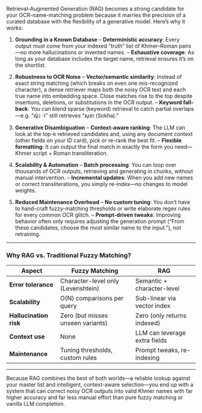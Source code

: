 Retrieval-Augmented Generation (RAG) becomes a strong candidate for your OCR-name-matching problem because it marries the precision of a curated database with the flexibility of a generative model. Here’s why it works:

1. **Grounding in a Known Database**
   – **Deterministic accuracy**: Every output must come from your indexed “truth” list of Khmer–Roman pairs—no more hallucinations or invented names.
   – **Exhaustive coverage**: As long as your database includes the target name, retrieval ensures it’s on the shortlist.

2. **Robustness to OCR Noise**
   – **Vector/semantic similarity**: Instead of exact string matching (which breaks on even one mis-recognized character), a dense retriever maps both the noisy OCR text and each true name into embedding space. Close matches rise to the top despite insertions, deletions, or substitutions in the OCR output.
   – **Keyword fall-back**: You can blend sparse (keyword) retrieval to catch partial overlaps—e.g. “សុំះា” still retrieves “សុខា (Sokha).”

3. **Generative Disambiguation**
   – **Context-aware ranking**: The LLM can look at the top-k retrieved candidates and, using any document context (other fields on your ID card), pick or re-rank the best fit.
   – **Flexible formatting**: It can output the final match in exactly the form you need—Khmer script + Roman transliteration.

4. **Scalability & Automation**
   – **Batch processing**: You can loop over thousands of OCR outputs, retrieving and generating in chunks, without manual intervention.
   – **Incremental updates**: When you add new names or correct transliterations, you simply re-index—no changes to model weights.

5. **Reduced Maintenance Overhead**
   – **No custom tuning**: You don’t have to hand-craft fuzzy-matching thresholds or write elaborate regex rules for every common OCR glitch.
   – **Prompt-driven tweaks**: Improving behavior often only requires adjusting the generation prompt (“From these candidates, choose the most similar name to the input.”), not retraining.

---

### Why RAG vs. Traditional Fuzzy Matching?

| Aspect                 | Fuzzy Matching                     | RAG                           |
| ---------------------- | ---------------------------------- | ----------------------------- |
| **Error tolerance**    | Character-level only (Levenshtein) | Semantic + character-level    |
| **Scalability**        | O(N) comparisons per query         | Sub-linear via vector index   |
| **Hallucination risk** | Zero (but misses unseen variants)  | Zero (only returns indexed)   |
| **Context use**        | None                               | LLM can leverage extra fields |
| **Maintenance**        | Tuning thresholds, custom rules    | Prompt tweaks, re-indexing    |

---

Because RAG combines the best of both worlds—a reliable lookup against your master list and intelligent, context-aware selection—you end up with a system that can correct noisy OCR outputs into valid Khmer names with far higher accuracy and far less manual effort than pure fuzzy matching or vanilla LLM completion.
